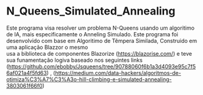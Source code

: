 # N_Queens_Simulated_Annealing
Este programa visa resolver um problema N-Queens usando um algoritimo de IA, mais especificamente o Anneling Simulado.
Este programa foi desenvolvido com base em Algoritimo de Têmpera Similada, Construido em uma aplicação Blazzor o mesmo  
usa a biblioteca de componentes Blazorize  (https://blazorise.com/) e  teve sua funamentação logiva baseado nos seguintes  links  (https://github.com/ebobby/Jsqueens/tree/90788060f6b1a3d4093e95c7f56af021a4f5fd63)
, (https://medium.com/data-hackers/algoritmos-de-otimiza%C3%A7%C3%A3o-hill-climbing-e-simulated-annealing-3803061f66f0)
